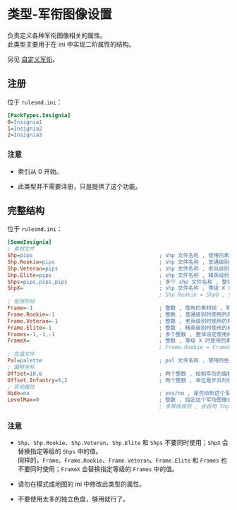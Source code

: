# 类型-军衔图像设置

负责定义各种军衔图像相关的属性。  
此类型主要用于在 ini 中实现二阶属性的结构。

另见 [自定义军衔](/功能扩展-经验值和军衔.md#自定义军衔)。



## 注册

位于 `rulesmd.ini`：

```ini
[PackTypes.Insignia]
0=Insignia1
1=Insignia2
2=Insignia3
```

### 注意

* 索引从 0 开始。

* 此类型并不需要注册，只是提供了这个功能。



## 完整结构

位于 `rulesmd.ini`：

```ini
[SomeInsignia]
; 素材文件
Shp=pips                                        ; shp 文件名称 , 使用的素材 , 不含后缀名 , 默认值是 pips
Shp.Rookie=pips                                 ; shp 文件名称 , 普通级别时使用的素材 , 不含后缀名 , 默认值是 Shp 属性的值
Shp.Veteran=pips                                ; shp 文件名称 , 老兵级别时使用的素材 , 不含后缀名 , 默认值是 Shp 属性的值
Shp.Elite=pips                                  ; shp 文件名称 , 精英级别时使用的素材 , 不含后缀名 , 默认值是 Shp 属性的值
Shps=pips,pips,pips                             ; 多个 shp 文件名称 , 整体设定使用的素材 (优先级更高 , 会覆盖前面的) , 不含后缀名 , 默认值是 pips,pips,pips
ShpX=                                           ; shp 文件名称 , 等级 X 时使用的素材 , 不含后缀名 , 需要 LevelMax > 0 , 默认值是 空 (即不显示)
                                                ; Shp.Rookie = Shp0 , Shp.Veteran = Shp1 , Shp.Elite = Shp2 , ShpX 优先级更高
; 使用的帧
Frame=-1                                        ; 整数 , 使用的素材帧 , 默认值是 -1 (即使用默认帧)
Frame.Rookie=-1                                 ; 整数 , 普通级别时使用的素材帧 , 默认值是 Frame 属性的值
Frame.Veteran=-1                                ; 整数 , 老兵级别时使用的素材帧 , 默认值是 Frame 属性的值
Frame.Elite=-1                                  ; 整数 , 精英级别时使用的素材帧 , 默认值是 Frame 属性的值
Frames=-1,-1,-1                                 ; 多个整数 , 整体设定使用的素材帧 (优先级更高 , 会覆盖前面的) , 默认值是 -1,-1,-1 (即均使用默认帧)
FrameX=                                         ; 整数 , 等级 X 时使用的素材帧 , 需要 LevelMax > 0 , 默认值是 X
                                                ; Frame.Rookie = Frame0 , Frame.Veteran = Frame1 , Frame.Elite = Frame2 , FrameX 优先级更高
; 色盘文件
Pal=palette                                     ; pal 文件名称 , 使用的色盘 , 不含后缀名 , 默认值是 palette (即使用默认色盘)
; 偏移坐标
Offset=10,6                                     ; 两个整数 , 绘制军衔的偏移量 , 默认值是 10,6 , 单位 : 格点
Offset.Infantry=5,2                             ; 两个整数 , 单位是步兵时绘制军衔的偏移量 , 默认值是 5,2 , 单位 : 格点
; 其他属性
Hide=no                                         ; yes/no , 是否绘制这个军衔 , 无论单位的等级 , 默认值是 no
LevelMax=0                                      ; 整数 , 指定这个军衔图像设置最多支持的等级 , 小于 0 视为 0 处理 , 0 = 不启用多等级规则 , 默认值是 0
                                                ; 多等级规则 , 会启用 ShpX 和 FrameX 属性
```

### 注意

* `Shp`、`Shp.Rookie`、`Shp.Veteran`、`Shp.Elite` 和 `Shps` 不要同时使用；`ShpX` 会替换指定等级的 `Shps` 中的值。  
同样的，`Frame`、`Frame.Rookie`、`Frame.Veteran`、`Frame.Elite` 和 `Frames` 也不要同时使用；`FrameX` 会替换指定等级的 `Frames` 中的值。

* 请勿在模式或地图的 ini 中修改此类型的属性。

* 不要使用太多的独立色盘，够用就行了。